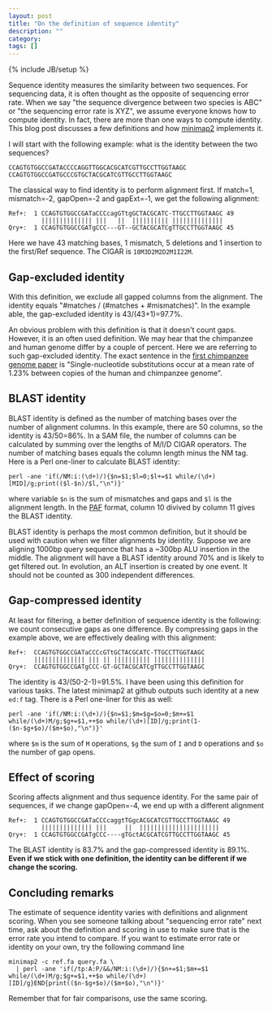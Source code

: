 ```yaml
---
layout: post
title: "On the definition of sequence identity"
description: ""
category: 
tags: []
---
```

{% include JB/setup %}

Sequence identity measures the similarity between two sequences. For sequencing
data, it is often thought as the opposite of sequencing error rate. When we say
"the sequence divergence between two species is ABC" or "the sequencing error
rate is XYZ", we assume everyone knows how to compute identity. In fact, there
are more than one ways to compute identity. This blog post discusses a few
definitions and how [minimap2][mm2] implements it.

I will start with the following example: what is the identity between the two
sequences?
```
CCAGTGTGGCCGATACCCCAGGTTGGCACGCATCGTTGCCTTGGTAAGC
CCAGTGTGGCCGATGCCCGTGCTACGCATCGTTGCCTTGGTAAGC
```
The classical way to find identity is to perform alignment first. If match=1,
mismatch=-2, gapOpen=-2 and gapExt=-1, we get the following alignment:
```
Ref+:  1 CCAGTGTGGCCGATaCCCcagGTtgGCTACGCATC-TTGCCTTGGTAAGC 49
         |||||||||||||| |||   ||  |||||||||| ||||||||||||||
Qry+:  1 CCAGTGTGGCCGATgCCC---GT--GCTACGCATCgTTGCCTTGGTAAGC 45
```
Here we have 43 matching bases, 1 mismatch, 5 deletions and 1 insertion to the
first/Ref sequence. The CIGAR is `18M3D2M2D2M1I22M`.

## Gap-excluded identity

With this definition, we exclude all gapped columns from the alignment. The
identity equals "#matches / (#matches + #mismatches)". In the example able, the
gap-excluded identity is 43/(43+1)=97.7%.

An obvious problem with this definition is that it doesn't count gaps. However,
it is an often used definition. We may hear that the chimpanzee and human
genome differ by a couple of percent. Here we are referring to such
gap-excluded identity. The exact sentence in the [first chimpanzee genome
paper][chimp-paper] is "Single-nucleotide substitutions occur at a mean rate of
1.23% between copies of the human and chimpanzee genome".

## BLAST identity

BLAST identity is defined as the number of matching bases over the number of
alignment columns. In this example, there are 50 columns, so the identity is
43/50=86%. In a SAM file, the number of columns can be calculated by summing
over the lengths of M/I/D CIGAR operators. The number of matching bases equals
the column length minus the NM tag. Here is a Perl one-liner to calculate
BLAST identity:
```
perl -ane 'if(/NM:i:(\d+)/){$n=$1;$l=0;$l+=$1 while/(\d+)[MID]/g;print(($l-$n)/$l,"\n")}'
```
where variable `$n` is the sum of mismatches and gaps and `$l` is the alignment
length. In the [PAF][paf] format, column 10 divived by column 11 gives the
BLAST identity.

BLAST identity is perhaps the most common definition, but it should be used
with caution when we filter alignments by identity. Suppose we are aligning
1000bp query sequence that has a ~300bp ALU insertion in the middle. The
alignment will have a BLAST identity around 70% and is likely to get filtered
out. In evolution, an ALT insertion is created by one event. It should not be
counted as 300 independent differences.

## Gap-compressed identity

At least for filtering, a better definition of sequence identity is the
following: we count consecutive gaps as one difference. By compressing gaps in
the example above, we are effectively dealing with this alignment:
```
Ref+:  CCAGTGTGGCCGATaCCCcGTtGCTACGCATC-TTGCCTTGGTAAGC
       |||||||||||||| ||| || |||||||||| ||||||||||||||
Qry+:  CCAGTGTGGCCGATgCCC-GT-GCTACGCATCgTTGCCTTGGTAAGC
```
The identity is 43/(50-2-1)=91.5%. I have been using this definition for
various tasks. The latest minimap2 at github outputs such identity at a new
`ed:f` tag. There is a Perl one-liner for this as well:
```
perl -ane 'if(/NM:i:(\d+)/){$n=$1;$m=$g=$o=0;$m+=$1 while/(\d+)M/g;$g+=$1,++$o while/(\d+)[ID]/g;print(1-($n-$g+$o)/($m+$o),"\n")}'
```
where `$m` is the sum of `M` operations, `$g` the sum of `I` and `D` operations
and `$o` the number of gap opens.

## Effect of scoring

Scoring affects alignment and thus sequence identity. For the same pair of
sequences, if we change gapOpen=-4, we end up with a different alignment
```
Ref+:  1 CCAGTGTGGCCGATaCCCcaggtTGgcACGCATCGTTGCCTTGGTAAGC 49
         |||||||||||||| |||     ||  ||||||||||||||||||||||
Qry+:  1 CCAGTGTGGCCGATgCCC----gTGctACGCATCGTTGCCTTGGTAAGC 45
```
The BLAST identity is 83.7% and the gap-compressed identity is 89.1%. **Even if
we stick with one definition, the identity can be different if we change the
scoring.**

## Concluding remarks

The estimate of sequence identity varies with definitions and alignment
scoring. When you see someone talking about "sequencing error rate" next time, 
ask about the definition and scoring in use to make sure that is the error rate
you intend to compare. If you want to estimate error rate or identity on your
own, try the following command line
```
minimap2 -c ref.fa query.fa \
  | perl -ane 'if(/tp:A:P/&&/NM:i:(\d+)/){$n+=$1;$m+=$1 while/(\d+)M/g;$g+=$1,++$o while/(\d+)[ID]/g}END{print(($n-$g+$o)/($m+$o),"\n")}'
```
Remember that for fair comparisons, use the same scoring.

[mm2]: https://github.com/lh3/minimap2
[chimp-paper]: https://www.nature.com/articles/nature04072
[paf]: https://github.com/lh3/miniasm/blob/master/PAF.md

